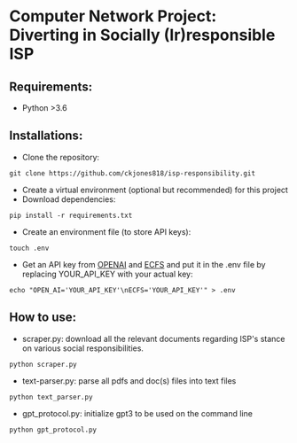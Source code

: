 # Computer Network Project: Diverting in Socially (Ir)responsible ISP

## Requirements:
- Python >3.6

## Installations:
- Clone the repository:
```
git clone https://github.com/ckjones818/isp-responsibility.git
```
- Create a virtual environment (optional but recommended) for this project
- Download dependencies:
```
pip install -r requirements.txt
```
- Create an environment file (to store API keys):
```
touch .env
```
- Get an API key from [OPENAI](https://openai.com/blog/openai-api/) and [ECFS](https://www.fcc.gov/ecfs/help/public_api) and put it in the .env file by replacing YOUR_API_KEY with your actual key:
```
echo "OPEN_AI='YOUR_API_KEY'\nECFS='YOUR_API_KEY'" > .env
```

## How to use:
- scraper.py: download all the relevant documents regarding ISP's stance on various social responsibilities.
```
python scraper.py
```
- text-parser.py: parse all pdfs and doc(s) files into text files
```
python text_parser.py
```
- gpt_protocol.py: initialize gpt3 to be used on the command line
```
python gpt_protocol.py
```